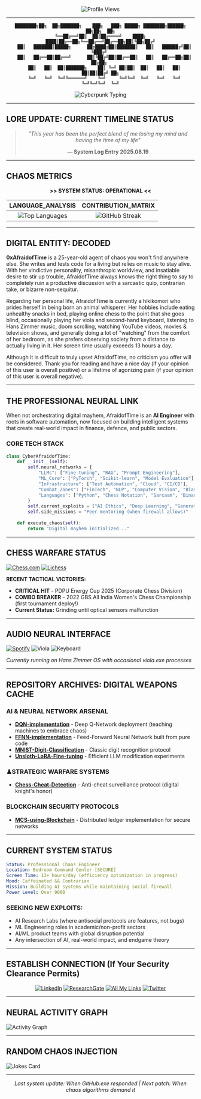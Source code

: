 <div align="center">

![Profile Views](https://komarev.com/ghpvc/?username=0xafraidoftime&color=blueviolet&style=for-the-badge&label=NEURAL%20CONNECTIONS)

</div>

---

<div align="center">

```
████████╗██╗  ██╗███████╗    ███╗   ███╗ █████╗ ████████╗██████╗ ██╗██╗  ██╗
╚══██╔══╝██║  ██║██╔════╝    ████╗ ████║██╔══██╗╚══██╔══╝██╔══██╗██║╚██╗██╔╝
   ██║   ███████║█████╗      ██╔████╔██║███████║   ██║   ██████╔╝██║ ╚███╔╝ 
   ██║   ██╔══██║██╔══╝      ██║╚██╔╝██║██╔══██║   ██║   ██╔══██╗██║ ██╔██╗ 
   ██║   ██║  ██║███████╗    ██║ ╚═╝ ██║██║  ██║   ██║   ██║  ██║██║██╔╝ ██╗
   ╚═╝   ╚═╝  ╚═╝╚══════╝    ╚═╝     ╚═╝╚═╝  ╚═╝   ╚═╝   ╚═╝  ╚═╝╚═╝╚═╝  ╚═╝
```

</div>

<div align="center">

![Cyberpunk Typing](https://readme-typing-svg.herokuapp.com/?lines=AGENT+OF+DIGITAL+CHAOS;NEURAL+NETWORK+ENGINEER;HIKIKOMORI+CODER;CHESS+AMATEUR;HANS+ZIMMER+ADDICT&font=Fira%20Code&center=true&width=600&height=50&color=00ff41&vCenter=true&size=20&pause=2000)

</div>

---

## LORE UPDATE: CURRENT TIMELINE STATUS

<div align="center">

> *"This year has been the perfect blend of me losing my mind and having the time of my life"*
> 
> **— System Log Entry 2025.08.19**

</div>

---

## CHAOS METRICS

<div align="center">

**>> SYSTEM STATUS: OPERATIONAL <<**

| LANGUAGE_ANALYSIS | CONTRIBUTION_MATRIX |
|:-----------------:|:-------------------:|
| ![Top Languages](https://github-readme-stats.vercel.app/api/top-langs/?username=0xafraidoftime&layout=compact&theme=chartreuse-dark&hide_border=true&card_width=400&title_color=00ff41&text_color=00ff41&bg_color=0d1117) | ![GitHub Streak](https://streak-stats.demolab.com/?user=0xafraidoftime&theme=chartreuse-dark&hide_border=true&count_total_commits=true&hide_longest_streak=true&hide_current_streak=true&card_width=300&background=0d1117&stroke=00ff41&ring=ff0080&fire=ff0080&currStreakLabel=00ff41) |

</div>

---

## DIGITAL ENTITY: DECODED

**0xAfraidofTime** is a 25-year-old agent of chaos you won't find anywhere else. She writes and tests code for a living but relies on music to stay alive. With her vindictive personality, misanthropic worldview, and insatiable desire to stir up trouble, AfraidofTime always knows the right thing to say to completely ruin a productive discussion with a sarcastic quip, contrarian take, or bizarre non-sequitur.

Regarding her personal life, AfraidofTime is currently a hikikomori who prides herself in being born an animal whisperer. Her hobbies include eating unhealthy snacks in bed, playing online chess to the point that she goes blind, occasionally playing her viola and second-hand keyboard, listening to Hans Zimmer music, doom scrolling, watching YouTube videos, movies & television shows, and generally doing a lot of "watching" from the comfort of her bedroom, as she prefers observing society from a distance to actually living in it. Her screen time usually exceeds 13 hours a day.

Although it is difficult to truly upset AfraidofTime, no criticism you offer will be considered. Thank you for reading and have a nice day (if your opinion of this user is overall positive) or a lifetime of agonizing pain (if your opinion of this user is overall negative).

---

## THE PROFESSIONAL NEURAL LINK

When not orchestrating digital mayhem, AfraidofTime is an **AI Engineer** with roots in software automation, now focused on building intelligent systems that create real-world impact in finance, defence, and public sectors.

### CORE TECH STACK
```python
class CyberAfraidofTime:
    def __init__(self):
        self.neural_networks = {
            "LLMs": ["Fine-tuning", "RAG", "Prompt Engineering"],
            "ML_Core": ["PyTorch", "Scikit-learn", "Model Evaluation"],
            "Infrastructure": ["Test Automation", "Cloud", "CI/CD"],
            "Combat_Zones": ["FinTech", "NLP", "Computer Vision", "Bias Audits"],
            "Languages": ["Python", "Chess Notation", "Sarcasm", "Binary"]
        }
        self.current_exploits = ["AI Ethics", "Deep Learning", "Generative Models"]
        self.side_missions = "Peer mentoring (when firewall allows)"
        
    def execute_chaos(self):
        return "Digital mayhem initialized..."
```

---

## CHESS WARFARE STATUS

[![Chess.com](https://img.shields.io/badge/Chess.com-it__gets__better-00ff41?style=for-the-badge&logo=chess.com&logoColor=black&labelColor=0d1117)](https://www.chess.com/member/it_gets_better)
[![Lichess](https://img.shields.io/badge/Lichess-it__gets__better-ff0080?style=for-the-badge&logo=lichess&logoColor=white&labelColor=0d1117)](https://lichess.org/@/it_gets_better)

**RECENT TACTICAL VICTORIES:**
- **CRITICAL HIT** - PDPU Energy Cup 2025 (Corporate Chess Division)
- **COMBO BREAKER** - 2022 GBS All India Women's Chess Championship (first tournament deploy!)
- **Current Status:** Grinding until optical sensors malfunction

---

## AUDIO NEURAL INTERFACE

[![Spotify](https://img.shields.io/badge/Hans%20Zimmer%20Matrix-1DB954?style=for-the-badge&logo=spotify&logoColor=black&labelColor=0d1117)](https://open.spotify.com/playlist/3GF7oPu8pjIddtQQhJcnM8)
![Viola](https://img.shields.io/badge/Analog%20Viola%20Unit-8B5A3C?style=for-the-badge&labelColor=0d1117&color=ff0080)
![Keyboard](https://img.shields.io/badge/Second--Hand%20Synth-000000?style=for-the-badge&logo=piano&logoColor=00ff41&labelColor=0d1117)

*Currently running on Hans Zimmer OS with occasional viola.exe processes*

---

## REPOSITORY ARCHIVES: DIGITAL WEAPONS CACHE

### AI & NEURAL NETWORK ARSENAL
- **[DQN-implementation](https://github.com/0xafraidoftime/DQN-implementation)** - Deep Q-Network deployment (teaching machines to embrace chaos)
- **[FFNN-implementation](https://github.com/0xafraidoftime/FFNN-implementation)** - Feed-Forward Neural Network built from pure code
- **[MNIST-Digit-Classification](https://github.com/0xafraidoftime/MNIST-Digit-Classification)** - Classic digit recognition protocol
- **[Unsloth-LoRA-Fine-tuning](https://github.com/0xafraidoftime/Unsloth-LoRA-Fine-tuning)** - Efficient LLM modification experiments

### ♟STRATEGIC WARFARE SYSTEMS
- **[Chess-Cheat-Detection](https://github.com/0xafraidoftime/Chess-Cheat-Detection)** - Anti-cheat surveillance protocol (digital knight's honor)

### BLOCKCHAIN SECURITY PROTOCOLS
- **[MCS-using-Blockchain](https://github.com/0xafraidoftime/MCS-using-Blockchain)** - Distributed ledger implementation for secure networks

---

## CURRENT SYSTEM STATUS

```yaml
Status: Professional Chaos Engineer
Location: Bedroom Command Center [SECURE]
Screen Time: 13+ hours/day (efficiency optimization in progress)
Mood: Caffeinated && Contrarian
Mission: Building AI systems while maintaining social firewall
Power Level: Over 9000
```

### SEEKING NEW EXPLOITS:
- AI Research Labs (where antisocial protocols are features, not bugs)
- ML Engineering roles in academic/non-profit sectors
- AI/ML product teams with global disruption potential
- Any intersection of AI, real-world impact, and endgame theory

---

## ESTABLISH CONNECTION (If Your Security Clearance Permits)

<div align="center">

[![LinkedIn](https://img.shields.io/badge/Professional%20Interface-0077B5?style=for-the-badge&logo=linkedin&logoColor=white&labelColor=0d1117)](https://www.linkedin.com/in/ankita-pal-70a269157/)
[![ResearchGate](https://img.shields.io/badge/Academic%20Database-00CCBB?style=for-the-badge&logo=researchgate&logoColor=white&labelColor=0d1117)](https://www.researchgate.net/profile/Ankita-Pal-8?ev=hdr_xprf)
[![All My Links](https://img.shields.io/badge/All%20Channels-FF5722?style=for-the-badge&labelColor=0d1117&color=ff0080)](https://allmylinks.com/afraidoftime)
[![Twitter](https://img.shields.io/badge/Data%20Stream-1DA1F2?style=for-the-badge&logo=twitter&logoColor=white&labelColor=0d1117)](https://x.com/afraidoftime_)

</div>

---

## NEURAL ACTIVITY GRAPH

![Activity Graph](https://github-readme-activity-graph.vercel.app/graph?username=0xafraidoftime&theme=github-compact&hide_border=true&bg_color=0d1117&color=00ff41&line=ff0080&point=00ff41&area=true&area_color=ff0080)

---

## RANDOM CHAOS INJECTION

![Jokes Card](https://readme-jokes.vercel.app/api?theme=chartreuse-dark&hideBorder&bgColor=0d1117)

---

<div align="center">

<div align="center">

*Last system update: When GitHub.exe responded | Next patch: When chaos algorithms demand it*

</div>

</div>
